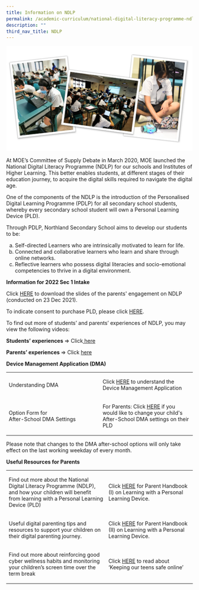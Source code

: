 ```yaml
---
title: Information on NDLP
permalink: /academic-curriculum/national-digital-literacy-programme-ndlp/information-on-ndlp/
description: ""
third_nav_title: NDLP
---
```

<img src="/images/indlp.jpg">
<p>At MOE&rsquo;s Committee of Supply Debate in March 2020, MOE launched the National Digital Literacy Programme (NDLP) for our schools and Institutes of Higher Learning. This better enables students, at different stages of their education journey, to acquire the digital skills required to navigate the digital age.</p>
<p>One of the components of the NDLP is the introduction of the Personalised Digital Learning Programme (PDLP) for all secondary school students, whereby every secondary school student will own a Personal Learning Device (PLD).</p>
<p>Through PDLP, Northland Secondary School aims to develop our students to be:</p>
<ol style="list-style-type: lower-alpha;">
<li>Self-directed Learners who are intrinsically motivated to learn for life.</li>
<li>Connected and collaborative learners who learn and share through online networks.</li>
<li>Reflective learners who possess digital literacies and socio-emotional competencies to thrive in a digital environment.</li>
</ol>
<p><strong>Information for 2022 Sec 1 Intake</strong></p>
<p>Click&nbsp;<a href="https://drive.google.com/file/d/1qMTuPy_g89D1yuV1-y1cmQ6tXO3MzOYd/view?usp=sharing">HERE</a>&nbsp;to download the slides of the parents' engagement on NDLP (conducted on 23 Dec 2021).</p>
<p>To indicate consent to purchase PLD, please click&nbsp;<a href="https://go.gov.sg/pdlpadmin">HERE</a>.</p>
<p>To find out more of students&rsquo; and parents&rsquo; experiences of NDLP, you may view the following videos:&nbsp;</p>
<p><strong>Students&rsquo; experiences&nbsp;</strong>&rArr; Click<a href="https://go.gov.sg/student-voxpop">&nbsp;here</a></p>
<p><strong>Parents&rsquo; experiences&nbsp;</strong>&rArr; Click&nbsp;<a href="https://go.gov.sg/parent-voxpop-1">here</a></p>
<p><strong>Device Management Application (DMA)</strong></p>
<table>
<tbody>
<tr>
<td width="312">
<p>Understanding DMA</p>
</td>
<td width="312">
<p>Click&nbsp;<a href="https://drive.google.com/file/d/1RrMyu-CGdKN0aNIeie5_s50wuerkOXUU/view?usp=sharing">HERE</a>&nbsp;to understand the Device Management Application</p>
</td>
</tr>
<tr>
<td width="312">
<p>Option Form for<br />After-School DMA Settings</p>
</td>
<td width="312">
<p>For Parents: Click&nbsp;<a href="https://go.gov.sg/nssparentdma">HERE</a>&nbsp;if you would like to change your child's After-School DMA settings on their PLD</p>
</td>
</tr>
</tbody>
</table>
<p>Please note that changes to the DMA after-school options will only take effect on the last working weekday of every month.</p>
<p><strong>Useful Resources for Parents</strong></p>
<table>
<tbody>
<tr>
<td width="342">
<p>Find out more about the National Digital Literacy Programme (NDLP), and how your children will benefit from learning with a Personal Learning Device (PLD)</p>
</td>
<td width="282">
<p>Click&nbsp;<a href="https://drive.google.com/file/d/1Rt0E9UWIvn1VZfFo-ygm05m8odoPcBki/view?usp=sharing">HERE</a>&nbsp;for Parent Handbook (I) on Learning with a Personal Learning Device.</p>
</td>
</tr>
<tr>
<td width="342">
<p>Useful digital parenting tips and resources to support your children on their digital parenting journey.</p>
</td>
<td width="282">
<p>Click&nbsp;<a href="https://drive.google.com/file/d/18WnxzvPOQFj3JJkbKJcYarMtmGNJ8YZj/view?usp=sharing">HERE</a>&nbsp;for Parent Handbook (II) on Learning with a Personal Learning Device.</p>
</td>
</tr>
<tr>
<td width="342">
<p>Find out more about reinforcing good cyber wellness habits and monitoring your children&rsquo;s screen time over the term break</p>
</td>
<td width="282">
<p>Click&nbsp;<a href="https://www.schoolbag.edu.sg/story/keeping-our-teens-safe-online">HERE</a>&nbsp;to read about &lsquo;Keeping our teens safe online&rsquo;</p>
</td>
</tr>
</tbody>
</table>